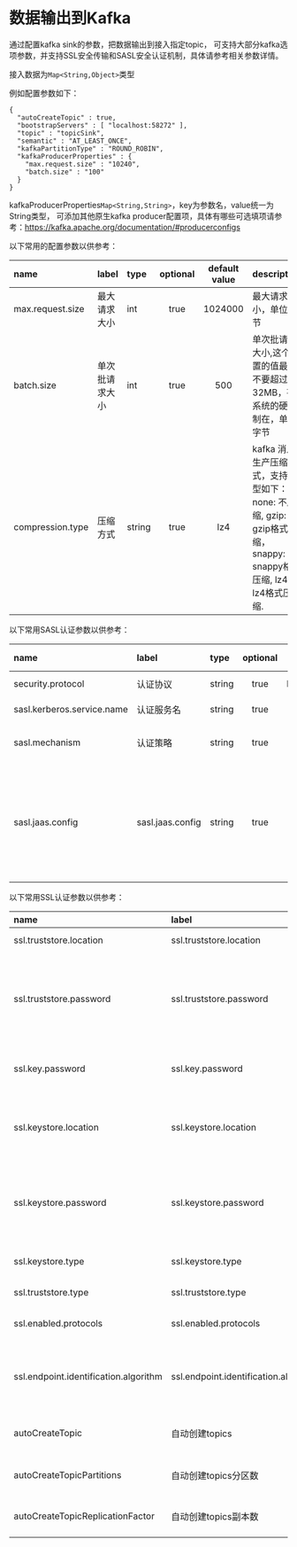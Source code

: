 # 数据输出到Kafka

通过配置kafka sink的参数，把数据输出到接入指定topic，
可支持大部分kafka选项参数，并支持SSL安全传输和SASL安全认证机制，具体请参考相关参数详情。

接入数据为`Map<String,Object>`类型

例如配置参数如下：

```
{
  "autoCreateTopic" : true,
  "bootstrapServers" : [ "localhost:58272" ],
  "topic" : "topicSink",
  "semantic" : "AT_LEAST_ONCE",
  "kafkaPartitionType" : "ROUND_ROBIN",
  "kafkaProducerProperties" : {
    "max.request.size" : "10240",
    "batch.size" : "100"
  }
}
```

kafkaProducerProperties`Map<String,String>`，key为参数名，value统一为String类型，
可添加其他原生kafka producer配置项，具体有哪些可选填项请参考：https://kafka.apache.org/documentation/#producerconfigs

以下常用的配置参数以供参考：

| name | label | type | optional | default value | description |
| :--- | :---- | :--- | :------: | :-----------: | :---------- |
| max.request.size | 最大请求大小 | int | true | 1024000 | 最大请求大小，单位字节 |
| batch.size | 单次批请求大小 | int | true | 500 | 单次批请求大小,这个配置的值最好不要超过32MB，有系统的硬限制在，单位字节 |
| compression.type | 压缩方式 | string | true | lz4 | kafka 消息生产压缩方式，支持类型如下：none: 不压缩, gzip: gzip格式压缩，snappy: snappy格式压缩, lz4: lz4格式压缩.  |


以下常用SASL认证参数以供参考：

| name | label | type | optional | default value | description |
| :--- | :---- | :--- | :------: | :-----------: | :---------- |
| security.protocol | 认证协议 | string | true | PLAINTEXT | Protocol used to communicate with brokers. Valid values are: PLAINTEXT, SSL, SASL_PLAINTEXT, SASL_SSL |
| sasl.kerberos.service.name | 认证服务名 | string | true | kafka | The Kerberos principal name that Kafka runs as. This can be defined either in Kafka's JAAS config or in Kafka's config. |
| sasl.mechanism | 认证策略 | string | true | GSSAPI | 用来指定SASL认证协议的策略：GSSAPI (Kerberos)，PLAIN，SCRAM-SHA-256(暂不支持)，SCRAM-SHA-512(暂不支持)，OAUTHBEARER(暂不支持)。 SASL mechanism used for client connections. This may be any mechanism for which a security provider is available. GSSAPI is the default mechanism. |
| sasl.jaas.config | sasl.jaas.config | string | true | GSSAPI | 用来指定SASL认证配置，例如：com.sun.security.auth.module.Krb5LoginModule required useKeyTab=true storeKey=true keyTab="/etc/security/keytabs/kafka_client.keytab" principal="kafkaclient1@EXAMPLE.COM";   说明： JAAS login context parameters for SASL connections in the format used by JAAS configuration files. JAAS configuration file format is described http://docs.oracle.com/javase/8/docs/technotes/guides/security/jgss/tutorials/LoginConfigFile.html". The format for the value is: 'loginModuleClass controlFlag (optionName=optionValue)*;'. For brokers, the config must be prefixed with listener prefix and SASL mechanism name in lower-case. For example, listener.name.sasl_ssl.scram-sha-256.sasl.jaas.config=com.example.ScramLoginModule required; |

以下常用SSL认证参数以供参考：

| name | label | type | optional | default value | description |
| :--- | :---- | :--- | :------: | :-----------: | :---------- |
| ssl.truststore.location | ssl.truststore.location | string | true |  | The location of the trust store file.  |
| ssl.truststore.password | ssl.truststore.password | string | true |  | The password for the trust store file. If a password is not set access to the truststore is still available, but integrity checking is disabled. |
| ssl.key.password | ssl.key.password | string | true |  | The password of the private key in the key store file. This is optional for client. |
| ssl.keystore.location | ssl.keystore.location | string | true |  | The location of the key store file. This is optional for client and can be used for two-way authentication for client. |
| ssl.keystore.password | ssl.keystore.password | string | true |  | The store password for the key store file. This is optional for client and only needed if ssl.keystore.location is configured.  |
| ssl.keystore.type | ssl.keystore.type | string | true | JKS | The file format of the key store file. This is optional for client. |
| ssl.truststore.type | ssl.truststore.type | string | true | JKS | The file format of the trust store file. |
| ssl.enabled.protocols | ssl.enabled.protocols | string | true | TLSv1.2,TLSv1.1,TLSv1 | The list of protocols enabled for SSL connections. |
| ssl.endpoint.identification.algorithm | ssl.endpoint.identification.algorithm | string | true | https | The endpoint identification algorithm to validate server hostname using server certificate.  |
| autoCreateTopic | 自动创建topics | boolean | true | false | 是否自动创建topic,  true: 自动，false:不创建, 默认: false |
| autoCreateTopicPartitions | 自动创建topics分区数 | int | true | 1 | autoCreateTopic=true时，自动创建topics分区数,默认1 |
| autoCreateTopicReplicationFactor | 自动创建topics副本数 | int | true | 1 | autoCreateTopic=true时，自动创建topics副本数,默认1 |

